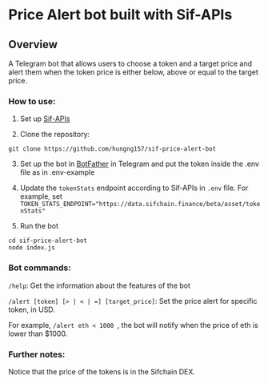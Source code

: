 # Price Alert bot built with Sif-APIs

## Overview

A Telegram bot that allows users to choose a token and a target price and alert them when the token price is either below, above or equal to the target price.

### How to use:

1. Set up [Sif-APIs](https://github.com/Sifchain/sif-apis)

2. Clone the repository:
```
git clone https://github.com/hungng157/sif-price-alert-bot
```

3. Set up the bot in [BotFather](https://core.telegram.org/bots#6-botfather) in Telegram and put the token inside the .env file as in .env-example

4. Update the ```tokenStats``` endpoint according to Sif-APIs in ```.env``` file. For example, set ```TOKEN_STATS_ENDPOINT="https://data.sifchain.finance/beta/asset/tokenStats"```

5. Run the bot
```
cd sif-price-alert-bot
node index.js
```

### Bot commands:

```/help```: Get the information about the features of the bot

```/alert [token] [> | < | =] [target_price]```: Set the price alert for specific token, in USD. 

For example, ```/alert eth < 1000 ```, the bot will notify when the price of eth is lower than $1000.

### Further notes:
Notice that the price of the tokens is in the Sifchain DEX.

